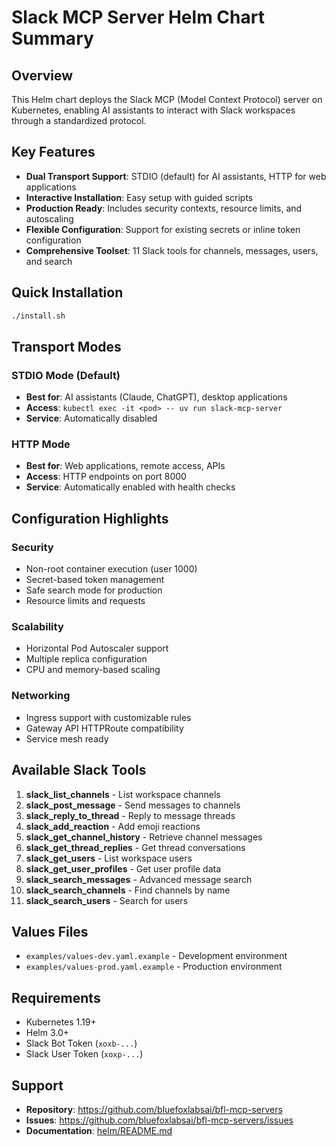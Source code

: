 # Slack MCP Server Helm Chart Summary

## Overview
This Helm chart deploys the Slack MCP (Model Context Protocol) server on Kubernetes, enabling AI assistants to interact with Slack workspaces through a standardized protocol.

## Key Features
- **Dual Transport Support**: STDIO (default) for AI assistants, HTTP for web applications
- **Interactive Installation**: Easy setup with guided scripts
- **Production Ready**: Includes security contexts, resource limits, and autoscaling
- **Flexible Configuration**: Support for existing secrets or inline token configuration
- **Comprehensive Toolset**: 11 Slack tools for channels, messages, users, and search

## Quick Installation
```bash
./install.sh
```

## Transport Modes

### STDIO Mode (Default)
- **Best for**: AI assistants (Claude, ChatGPT), desktop applications
- **Access**: `kubectl exec -it <pod> -- uv run slack-mcp-server`
- **Service**: Automatically disabled

### HTTP Mode
- **Best for**: Web applications, remote access, APIs
- **Access**: HTTP endpoints on port 8000
- **Service**: Automatically enabled with health checks

## Configuration Highlights

### Security
- Non-root container execution (user 1000)
- Secret-based token management
- Safe search mode for production
- Resource limits and requests

### Scalability
- Horizontal Pod Autoscaler support
- Multiple replica configuration
- CPU and memory-based scaling

### Networking
- Ingress support with customizable rules
- Gateway API HTTPRoute compatibility
- Service mesh ready

## Available Slack Tools
1. **slack_list_channels** - List workspace channels
2. **slack_post_message** - Send messages to channels
3. **slack_reply_to_thread** - Reply to message threads
4. **slack_add_reaction** - Add emoji reactions
5. **slack_get_channel_history** - Retrieve channel messages
6. **slack_get_thread_replies** - Get thread conversations
7. **slack_get_users** - List workspace users
8. **slack_get_user_profiles** - Get user profile data
9. **slack_search_messages** - Advanced message search
10. **slack_search_channels** - Find channels by name
11. **slack_search_users** - Search for users

## Values Files
- `examples/values-dev.yaml.example` - Development environment
- `examples/values-prod.yaml.example` - Production environment

## Requirements
- Kubernetes 1.19+
- Helm 3.0+
- Slack Bot Token (`xoxb-...`)
- Slack User Token (`xoxp-...`)

## Support
- **Repository**: https://github.com/bluefoxlabsai/bfl-mcp-servers
- **Issues**: https://github.com/bluefoxlabsai/bfl-mcp-servers/issues
- **Documentation**: [helm/README.md](README.md)